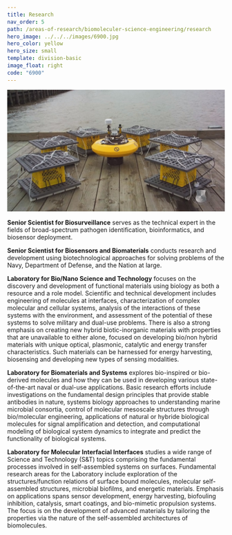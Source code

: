 ```yaml
---
title: Research
nav_order: 5
path: /areas-of-research/biomoleculer-science-engineering/research
hero_image: ../../../images/6900.jpg
hero_color: yellow
hero_size: small
template: division-basic
image_float: right
code: "6900"
---
```

![MFC](../../../images/MFC.jpg)

**Senior Scientist for Biosurveillance** serves as the technical expert in the fields of broad-spectrum pathogen identification, bioinformatics, and biosensor deployment.
 
**Senior Scientist for Biosensors and Biomaterials** conducts research and development using biotechnological approaches for solving problems of the Navy, Department of Defense, and the Nation at large.
 
**Laboratory for Bio/Nano Science and Technology** focuses on the discovery and development of functional materials using biology as both a resource and a role model. Scientific and technical development includes engineering of molecules at interfaces, characterization of complex molecular and cellular systems, analysis of the interactions of these systems with the environment, and assessment of the potential of these systems to solve military and dual-use problems. There is also a strong emphasis on creating new hybrid biotic-inorganic materials with properties that are unavailable to either alone, focused on developing bio/non hybrid materials with unique optical, plasmonic, catalytic and energy transfer characteristics. Such materials can be harnessed for energy harvesting, biosensing and developing new types of sensing modalities. 

**Laboratory for Biomaterials and Systems** explores bio-inspired or bio-derived molecules and how they can be used in developing various state-of-the-art naval or dual-use applications. Basic research efforts include investigations on the fundamental design principles that provide stable antibodies in nature, systems biology approaches to understanding marine microbial consortia, control of molecular mesoscale structures through bio/molecular engineering, applications of natural or hybride biological molecules for signal amplification and detection, and computational modeling of biological system dynamics to integrate and predict the functionality of biological systems.
 
**Laboratory for Molecular Interfacial Interfaces** studies a wide range of Science and Technology (S&T) topics comprising the fundamental processes involved in self-assembled systems on surfaces. Fundamental research areas for the Laboratory include exploration of the structures/function relations of surface bound molecules, molecular self-assembled structures, microbial biofilms, and energetic materials. Emphasis on applications spans sensor development, energy harvesting, biofouling inhibition, catalysis, smart coatings, and bio-mimetic propulsion systems. The focus is on the development of advanced materials by tailoring the properties via the nature of the self-assembled architectures of biomolecules.
